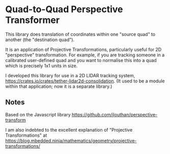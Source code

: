 # Quad-to-Quad Perspective Transformer
This library does translation of coordinates within one "source quad" to another (the "destination quad").

It is an application of Projective Transformations, particularly useful for 2D "perspective" transformation. For example, if you are tracking someone in a calibrated user-defined quad and you want to normalise this into a quad which is precisely 1x1 units in size.

I developed this library for use in a 2D LIDAR tracking system, https://crates.io/crates/tether-lidar2d-consolidation. (It used to be a module within that application; now it is a separate library.)

## Notes
Based on the Javascript library https://github.com/jlouthan/perspective-transform

I am also indebted to the excellent explanation of "Projective Transformations" at https://blog.mbedded.ninja/mathematics/geometry/projective-transformations/
